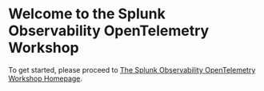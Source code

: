 # Welcome to the Splunk Observability OpenTelemetry Workshop

To get started, please proceed to [The Splunk Observability OpenTelemetry Workshop Homepage](https://signalfx.github.io/otelworkshop/introduction/).
